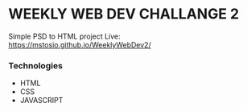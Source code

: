 WEEKLY WEB DEV CHALLANGE 2
===
Simple PSD to HTML project
 Live: https://mstosio.github.io/WeeklyWebDev2/
 ### Technologies
* HTML
* CSS
* JAVASCRIPT